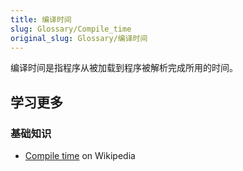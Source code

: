 ```yaml
---
title: 编译时间
slug: Glossary/Compile_time
original_slug: Glossary/编译时间
---
```


编译时间是指程序从被加载到程序被解析完成所用的时间。

## 学习更多

### 基础知识

- [Compile time](https://zh.wikipedia.org/wiki/Compile_time) on Wikipedia
